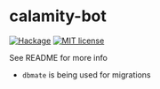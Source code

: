 # calamity-bot

[![Hackage](https://img.shields.io/hackage/v/calamity-bot.svg?logo=haskell)](https://hackage.haskell.org/package/calamity-bot)
[![MIT license](https://img.shields.io/badge/license-MIT-blue.svg)](LICENSE)

See README for more info

* `dbmate` is being used for migrations

